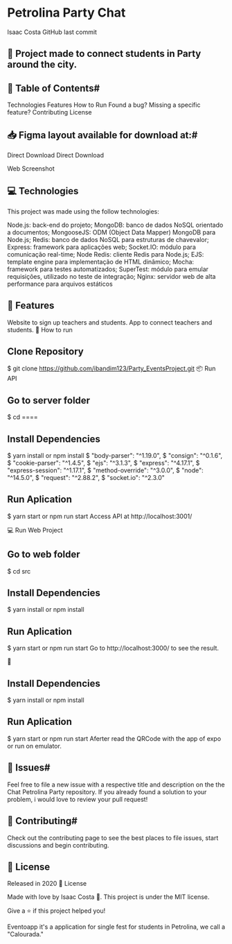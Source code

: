 # Petrolina Party Chat




Isaac Costa GitHub last commit 

## 🚀 Project made to connect students in Party around the city.

## 📌 Table of Contents#
Technologies
Features
How to Run
Found a bug? Missing a specific feature?
Contributing
License

## 📥 Figma layout available for download at:#

Direct Download Direct Download

Web Screenshot
 
## 💻 Technologies #
This project was made using the follow technologies:

Node.js: back-end do projeto;
MongoDB: banco de dados NoSQL orientado a
documentos;
MongooseJS: ODM (Object Data Mapper) MongoDB para
Node.js;
Redis: banco de dados NoSQL para estruturas de chavevalor;
Express: framework para aplicações web;
Socket.IO: módulo para comunicação real-time;
Node Redis: cliente Redis para Node.js;
EJS: template engine para implementação de HTML
dinâmico;
Mocha: framework para testes automatizados;
SuperTest: módulo para emular requisições, utilizado no
teste de integração;
Nginx: servidor web de alta performance para arquivos
estáticos

## 🚀 Features
Website to sign up teachers and students.
App to connect teachers and students.
👷 How to run
## Clone Repository
$ git clone https://github.com/ibandim123/Party_EventsProject.git
📦 Run API
## Go to server folder
$ cd ====

## Install Dependencies
$ yarn install or npm install
$ "body-parser": "^1.19.0",
$ "consign": "^0.1.6",
$ "cookie-parser": "^1.4.5",
$ "ejs": "^3.1.3",
$ "express": "^4.17.1",
$ "express-session": "^1.17.1",
$ "method-override": "^3.0.0",
$ "node": "^14.5.0",
$ "request": "^2.88.2",
$ "socket.io": "^2.3.0"

## Run Aplication
$ yarn start or npm run start
Access API at http://localhost:3001/

💻 Run Web Project
## Go to web folder
$ cd src

## Install Dependencies
$ yarn install or npm install

## Run Aplication
$ yarn start or npm run start
Go to http://localhost:3000/ to see the result.

📱 

## Install Dependencies
$ yarn install  or npm install

## Run Aplication
$ yarn start or npm run start
Aferter read the QRCode with the app of expo or run on emulator.

## 🐛 Issues#
Feel free to file a new issue with a respective title and description on the the Chat Petrolina Party repository. If you already found a solution to your problem, i would love to review your pull request!

## 🎉 Contributing#
Check out the contributing page to see the best places to file issues, start discussions and begin contributing.

## 📕 License
Released in 2020 📕 License

Made with love by Isaac Costa 🚀. This project is under the MIT license.

Give a ⭐️ if this project helped you!

Eventoapp it's a application for single fest for students in Petrolina, we call a "Calourada."

